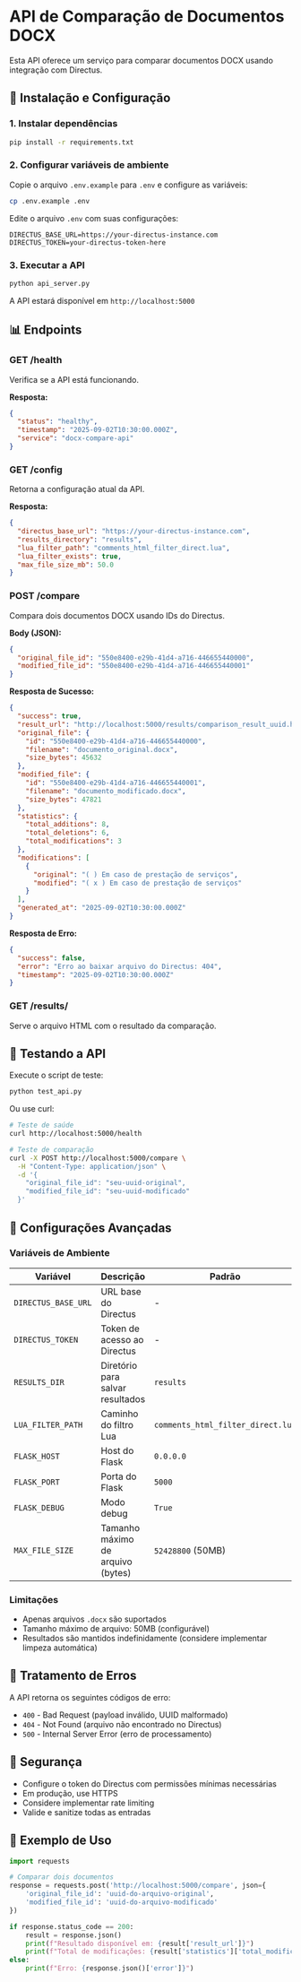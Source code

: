 # API de Comparação de Documentos DOCX

Esta API oferece um serviço para comparar documentos DOCX usando integração com Directus.

## 🚀 Instalação e Configuração

### 1. Instalar dependências
```bash
pip install -r requirements.txt
```

### 2. Configurar variáveis de ambiente
Copie o arquivo `.env.example` para `.env` e configure as variáveis:

```bash
cp .env.example .env
```

Edite o arquivo `.env` com suas configurações:
```env
DIRECTUS_BASE_URL=https://your-directus-instance.com
DIRECTUS_TOKEN=your-directus-token-here
```

### 3. Executar a API
```bash
python api_server.py
```

A API estará disponível em `http://localhost:5000`

## 📊 Endpoints

### GET /health
Verifica se a API está funcionando.

**Resposta:**
```json
{
  "status": "healthy",
  "timestamp": "2025-09-02T10:30:00.000Z",
  "service": "docx-compare-api"
}
```

### GET /config
Retorna a configuração atual da API.

**Resposta:**
```json
{
  "directus_base_url": "https://your-directus-instance.com",
  "results_directory": "results",
  "lua_filter_path": "comments_html_filter_direct.lua",
  "lua_filter_exists": true,
  "max_file_size_mb": 50.0
}
```

### POST /compare
Compara dois documentos DOCX usando IDs do Directus.

**Body (JSON):**
```json
{
  "original_file_id": "550e8400-e29b-41d4-a716-446655440000",
  "modified_file_id": "550e8400-e29b-41d4-a716-446655440001"
}
```

**Resposta de Sucesso:**
```json
{
  "success": true,
  "result_url": "http://localhost:5000/results/comparison_result_uuid.html",
  "original_file": {
    "id": "550e8400-e29b-41d4-a716-446655440000",
    "filename": "documento_original.docx",
    "size_bytes": 45632
  },
  "modified_file": {
    "id": "550e8400-e29b-41d4-a716-446655440001", 
    "filename": "documento_modificado.docx",
    "size_bytes": 47821
  },
  "statistics": {
    "total_additions": 8,
    "total_deletions": 6,
    "total_modifications": 3
  },
  "modifications": [
    {
      "original": "( ) Em caso de prestação de serviços",
      "modified": "( x ) Em caso de prestação de serviços"
    }
  ],
  "generated_at": "2025-09-02T10:30:00.000Z"
}
```

**Resposta de Erro:**
```json
{
  "success": false,
  "error": "Erro ao baixar arquivo do Directus: 404",
  "timestamp": "2025-09-02T10:30:00.000Z"
}
```

### GET /results/<filename>
Serve o arquivo HTML com o resultado da comparação.

## 🧪 Testando a API

Execute o script de teste:
```bash
python test_api.py
```

Ou use curl:
```bash
# Teste de saúde
curl http://localhost:5000/health

# Teste de comparação
curl -X POST http://localhost:5000/compare \
  -H "Content-Type: application/json" \
  -d '{
    "original_file_id": "seu-uuid-original",
    "modified_file_id": "seu-uuid-modificado"
  }'
```

## 🔧 Configurações Avançadas

### Variáveis de Ambiente

| Variável | Descrição | Padrão |
|----------|-----------|---------|
| `DIRECTUS_BASE_URL` | URL base do Directus | - |
| `DIRECTUS_TOKEN` | Token de acesso ao Directus | - |
| `RESULTS_DIR` | Diretório para salvar resultados | `results` |
| `LUA_FILTER_PATH` | Caminho do filtro Lua | `comments_html_filter_direct.lua` |
| `FLASK_HOST` | Host do Flask | `0.0.0.0` |
| `FLASK_PORT` | Porta do Flask | `5000` |
| `FLASK_DEBUG` | Modo debug | `True` |
| `MAX_FILE_SIZE` | Tamanho máximo de arquivo (bytes) | `52428800` (50MB) |

### Limitações

- Apenas arquivos `.docx` são suportados
- Tamanho máximo de arquivo: 50MB (configurável)
- Resultados são mantidos indefinidamente (considere implementar limpeza automática)

## 🚨 Tratamento de Erros

A API retorna os seguintes códigos de erro:

- `400` - Bad Request (payload inválido, UUID malformado)
- `404` - Not Found (arquivo não encontrado no Directus)
- `500` - Internal Server Error (erro de processamento)

## 🔐 Segurança

- Configure o token do Directus com permissões mínimas necessárias
- Em produção, use HTTPS
- Considere implementar rate limiting
- Valide e sanitize todas as entradas

## 📝 Exemplo de Uso

```python
import requests

# Comparar dois documentos
response = requests.post('http://localhost:5000/compare', json={
    'original_file_id': 'uuid-do-arquivo-original',
    'modified_file_id': 'uuid-do-arquivo-modificado'
})

if response.status_code == 200:
    result = response.json()
    print(f"Resultado disponível em: {result['result_url']}")
    print(f"Total de modificações: {result['statistics']['total_modifications']}")
else:
    print(f"Erro: {response.json()['error']}")
```
